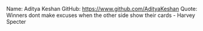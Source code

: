 Name: Aditya Keshan
GitHub: https://www.github.com/AdityaKeshan
Quote: Winners dont make excuses when the other side show their cards - Harvey Specter 